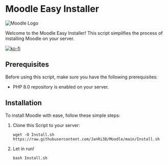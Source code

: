 # Moodle Easy Installer

![Moodle Logo](https://download.moodle.org/theme/moodleorg/pix/moodle_logo_TM.svg)

Welcome to the Moodle Easy Installer! This script simplifies the process of installing Moodle on your server.

[![ko-fi](https://ko-fi.com/img/githubbutton_sm.svg)](https://ko-fi.com/B0B7P5P98)

## Prerequisites

Before using this script, make sure you have the following prerequisites:

- PHP 8.0 repository is enabled on your server.

## Installation

To install Moodle with ease, follow these simple steps:

1. Clone this Script to your server:

   ```shell
   wget -O Install.sh https://raw.githubusercontent.com/JanRi3D/Moodle/main/Install.sh

2. Let in run!

   ```shell
   bash Install.sh
